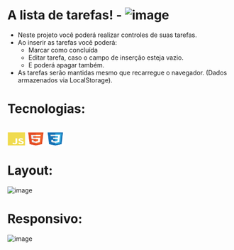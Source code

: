 # A lista de tarefas! - ![image](https://img.shields.io/badge/-concluded-green)

- Neste projeto você poderá realizar controles de suas tarefas.
- Ao inserir as tarefas você poderá:
  - Marcar como concluída
  - Editar tarefa, caso o campo de inserção esteja vazio.
  - E poderá apagar também.
- As tarefas serão mantidas mesmo que recarregue o navegador. (Dados armazenados via LocalStorage).

# Tecnologias:

<div style="display: inline_block"><br>
<img align="center" alt="Rafa-Js" height="30" width="40" src="https://raw.githubusercontent.com/devicons/devicon/master/icons/javascript/javascript-plain.svg">
<img align="center" alt="Rafa-HTML" height="30" width="40" src="https://raw.githubusercontent.com/devicons/devicon/master/icons/html5/html5-original.svg">
<img align="center" alt="Rafa-CSS" height="30" width="40" src="https://raw.githubusercontent.com/devicons/devicon/master/icons/css3/css3-original.svg">
</div>

# Layout:

![image](../the-task-list/imgs/Captura%20de%20tela%202023-01-08%20132528.jpg)

# Responsivo:

![image](../the-task-list/imgs/responsivo.jpg)

<br>
